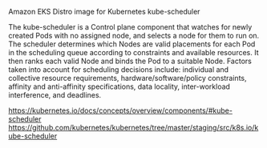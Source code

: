 Amazon EKS Distro image for Kubernetes kube-scheduler

The kube-scheduler is a Control plane component that watches for newly created Pods with no assigned node, and selects a node for them to run on. The scheduler determines which Nodes are valid placements for each Pod in the scheduling queue according to constraints and available resources. It then ranks each valid Node and binds the Pod to a suitable Node. Factors taken into account for scheduling decisions include: individual and collective resource requirements, hardware/software/policy constraints, affinity and anti-affinity specifications, data locality, inter-workload interference, and deadlines.

https://kubernetes.io/docs/concepts/overview/components/#kube-scheduler
https://github.com/kubernetes/kubernetes/tree/master/staging/src/k8s.io/kube-scheduler
